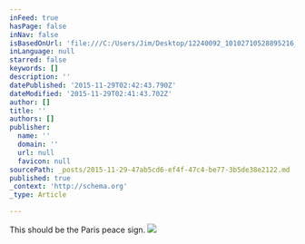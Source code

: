 ```yaml
---
inFeed: true
hasPage: false
inNav: false
isBasedOnUrl: 'file:///C:/Users/Jim/Desktop/12240092_10102710528895216_3458139282042285715_n.jpg'
inLanguage: null
starred: false
keywords: []
description: ''
datePublished: '2015-11-29T02:42:43.790Z'
dateModified: '2015-11-29T02:41:43.702Z'
author: []
title: ''
authors: []
publisher:
  name: ''
  domain: ''
  url: null
  favicon: null
sourcePath: _posts/2015-11-29-47ab5cd6-ef4f-47c4-be77-3b5de38e2122.md
published: true
_context: 'http://schema.org'
_type: Article

---
```

This should be the Paris peace sign.
![](file:///C:/Users/Jim/Desktop/12240092_10102710528895216_3458139282042285715_n.jpg)